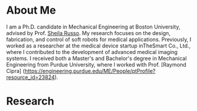 # About Me
I am a Ph.D. candidate in Mechanical Engineering at Boston University, advised by Prof. [Sheila Russo](https://sites.bu.edu/mrl/). My research focuses on the design, fabrication, and control of soft robots for medical applications. Previously, I worked as a researcher at the medical device startup inTheSmart Co., Ltd., where I contributed to the development of advanced medical imaging systems. I received both a Master's and Bachelor's degree in Mechanical Engineering from Purdue University, where I worked with Prof. [Raymond Cipra] (https://engineering.purdue.edu/ME/People/ptProfile?resource_id=23824).

# Research

